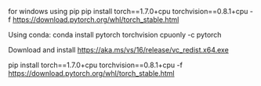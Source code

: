 for windows 
using pip
pip install torch==1.7.0+cpu torchvision==0.8.1+cpu  -f https://download.pytorch.org/whl/torch_stable.html

Using conda: 
conda install pytorch torchvision cpuonly -c pytorch

Download and install 
 https://aka.ms/vs/16/release/vc_redist.x64.exe

pip install torch==1.7.0+cpu torchvision==0.8.1+cpu -f https://download.pytorch.org/whl/torch_stable.html